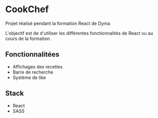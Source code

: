 # CookChef

Projet réalisé pendant la formation React de Dyma

L'objectif est de d'utiliser les différentes fonctionnalités de React vu au cours de la formation.

## Fonctionnalitées

- Affichages des recettes
- Barre de recherche
- Système de like

## Stack

- React
- SASS
